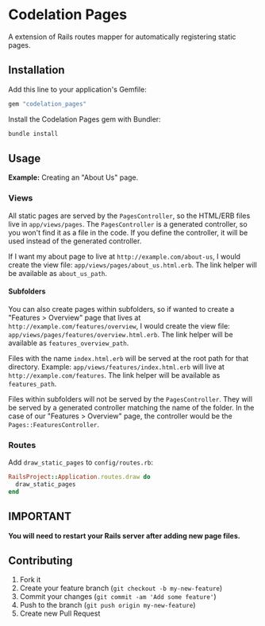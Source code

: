 # Codelation Pages

A extension of Rails routes mapper for automatically registering static pages.

## Installation

Add this line to your application's Gemfile:

```ruby
gem "codelation_pages"
```

Install the Codelation Pages gem with Bundler:

```bash
bundle install
```

## Usage

**Example:** Creating an "About Us" page.

### Views

All static pages are served by the `PagesController`, so the HTML/ERB files live in
`app/views/pages`. The `PagesController` is a generated controller,
so you won't find it as a file in the code. If you define the controller,
it will be used instead of the generated controller.

If I want my about page to live at `http://example.com/about-us`,
I would create the view file: `app/views/pages/about_us.html.erb`.
The link helper will be available as `about_us_path`.

#### Subfolders

You can also create pages within subfolders, so if wanted to create a
"Features > Overview" page that lives at `http://example.com/features/overview`,
I would create the view file: `app/views/pages/features/overview.html.erb`.
The link helper will be available as `features_overview_path`.

Files with the name `index.html.erb` will be served at the root path for that directory.
Example: `app/views/features/index.html.erb` will live at `http://example.com/features`.
The link helper will be available as `features_path`.

Files within subfolders will not be served by the `PagesController`. They will
be served by a generated controller matching the name of the folder. In the case of our
"Features > Overview" page, the controller would be the `Pages::FeaturesController`.

### Routes

Add `draw_static_pages` to `config/routes.rb`:

```ruby
RailsProject::Application.routes.draw do
  draw_static_pages
end
```

## IMPORTANT

**You will need to restart your Rails server after adding new page files.**

## Contributing

1. Fork it
2. Create your feature branch (`git checkout -b my-new-feature`)
3. Commit your changes (`git commit -am 'Add some feature'`)
4. Push to the branch (`git push origin my-new-feature`)
5. Create new Pull Request
